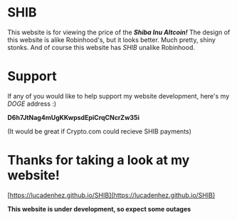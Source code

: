 # SHIB

This website is for viewing the price of the ***Shiba Inu Altcoin!*** The design of this website is alike Robinhood's, but it looks better. Much pretty, shiny stonks. And of course this website has *SHIB* unalike Robinhood.

# Support

If any of you would like to help support my website development, here's my *DOGE* address :)

**D6h7JtNag4mUgKKwpsdEpiCrqCNcrZw35i**

(It would be great if Crypto.com could recieve SHIB payments)

# Thanks for taking a look at my website!

[https://lucadenhez.github.io/SHIB](https://lucadenhez.github.io/SHIB)

**This website is under development, so expect some outages**
